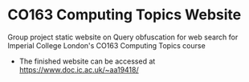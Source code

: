 # CO163 Computing Topics Website
Group project static website on Query obfuscation for web search for Imperial College London's CO163 Computing Topics course

- The finished website can be accessed at https://www.doc.ic.ac.uk/~aa19418/
